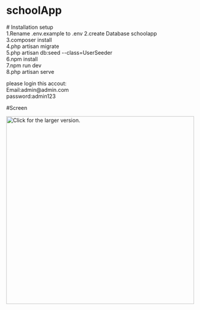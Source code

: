 # schoolApp

<P>
# Installation setup</br>
1.Rename .env.example to .env
2.create Database schoolapp</br>
3.composer install</br>
4.php artisan migrate</br>
5.php artisan db:seed --class=UserSeeder</br>
6.npm install </br>
7.npm run dev </br>
8.php artisan serve</br>
</p>


<p>
 please login this accout:</br>
 Email:admin@admin.com</br>
 password:admin123</br>
<p>


#Screen

<a href="https://drive.google.com/uc?export=view&id=1vgwEeuC6Ry1sfiEsO5uqx3kzqKrQSJTZ"><img src="https://drive.google.com/uc?export=view&id=1vgwEeuC6Ry1sfiEsO5uqx3kzqKrQSJTZ" style="width: 500px; max-width: 100%; height: auto" title="Click for the larger version." /></a>

